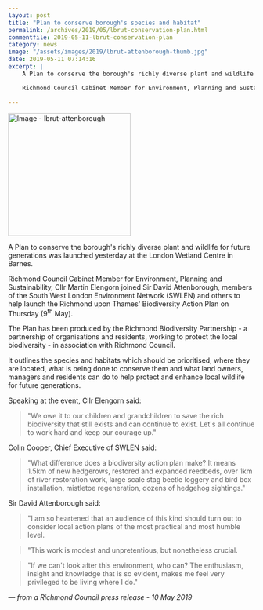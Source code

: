 ```yaml
---
layout: post
title: "Plan to conserve borough's species and habitat"
permalink: /archives/2019/05/lbrut-conservation-plan.html
commentfile: 2019-05-11-lbrut-conservation-plan
category: news
image: "/assets/images/2019/lbrut-attenborough-thumb.jpg"
date: 2019-05-11 07:14:16
excerpt: |
    A Plan to conserve the borough's richly diverse plant and wildlife for future generations was launched yesterday at the London Wetland Centre in Barnes.

    Richmond Council Cabinet Member for Environment, Planning and Sustainability, Cllr Martin Elengorn joined Sir David Attenborough, members of the South West London Environment Network (SWLEN) and others to help launch the Richmond upon Thames' Biodiversity Action Plan on Thursday (9<sup>th</sup> May).

---
```


<a href="/assets/images/2019/lbrut-attenborough.jpg" title="Click for a larger image"><img src="/assets/images/2019/lbrut-attenborough-thumb.jpg" width="250" alt="Image - lbrut-attenborough"  class="photo right"/></a>


A Plan to conserve the borough's richly diverse plant and wildlife for future generations was launched yesterday at the London Wetland Centre in Barnes.

Richmond Council Cabinet Member for Environment, Planning and Sustainability, Cllr Martin Elengorn joined Sir David Attenborough, members of the South West London Environment Network (SWLEN) and others to help launch the Richmond upon Thames' Biodiversity Action Plan on Thursday (9<sup>th</sup> May).

The Plan has been produced by the Richmond Biodiversity Partnership - a partnership of organisations and residents, working to protect the local biodiversity - in association with Richmond Council.

It outlines the species and habitats which should be prioritised, where they are located, what is being done to conserve them and what land owners, managers and residents can do to help protect and enhance local wildlife for future generations.

Speaking at the event, Cllr Elengorn said:

> "We owe it to our children and grandchildren to save the rich biodiversity that still exists and can continue to exist. Let's all continue to work hard and keep our courage up."


Colin Cooper, Chief Executive of SWLEN said:

> "What difference does a biodiversity action plan make? It means 1.5km of new hedgerows, restored and expanded reedbeds, over 1km of river restoration work, large scale stag beetle loggery and bird box installation, mistletoe regeneration, dozens of hedgehog sightings."


Sir David Attenborough said:

> "I am so heartened that an audience of this kind should turn out to consider local action plans of the most practical and most humble level.


> "This work is modest and unpretentious, but nonetheless crucial.


> "If we can't look after this environment, who can? The enthusiasm, insight and knowledge that is so evident, makes me feel very privileged to be living where I do."


<cite>&mdash; from a Richmond Council press release - 10 May 2019</cite>
